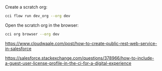 Create a scratch org:

```sh
cci flow run dev_org --org dev
```

Open the scratch org in the browser:

```sh
cci org browser --org dev
```

https://www.cloudwaale.com/post/how-to-create-public-rest-web-service-in-salesforce

https://salesforce.stackexchange.com/questions/378966/how-to-include-a-guest-user-license-profile-in-the-ci-for-a-digital-experience